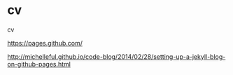 cv
==

cv

https://pages.github.com/

http://michelleful.github.io/code-blog/2014/02/28/setting-up-a-jekyll-blog-on-github-pages.html
